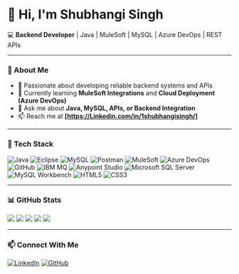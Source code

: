 # 👋 Hi, I'm Shubhangi Singh  

💻 **Backend Developer** | Java | MuleSoft | MySQL | Azure DevOps | REST APIs  

---

### 👀 About Me  
- 🔭 Passionate about developing reliable backend systems and APIs  
- 🌱 Currently learning **MuleSoft Integrations** and **Cloud Deployment (Azure DevOps)**  
- 💬 Ask me about **Java, MySQL, APIs, or Backend Integration**  
- 📫 Reach me at **[https://Linkedin.com/in/1shubhangisingh/]**  

---

### 🧰 Tech Stack  

![Java](https://img.shields.io/badge/Java-ED8B00?style=for-the-badge&logo=openjdk&logoColor=white)
![Eclipse](https://img.shields.io/badge/Eclipse-2C2255?style=for-the-badge&logo=eclipseide&logoColor=white)
![MySQL](https://img.shields.io/badge/MySQL-005C84?style=for-the-badge&logo=mysql&logoColor=white)
![Postman](https://img.shields.io/badge/Postman-FF6C37?style=for-the-badge&logo=postman&logoColor=white)
![MuleSoft](https://img.shields.io/badge/MuleSoft-009EDB?style=for-the-badge&logo=mulesoft&logoColor=white)
![Azure DevOps](https://img.shields.io/badge/Azure%20DevOps-0078D7?style=for-the-badge&logo=azuredevops&logoColor=white)
![GitHub](https://img.shields.io/badge/GitHub-181717?style=for-the-badge&logo=github&logoColor=white)
![IBM MQ](https://img.shields.io/badge/IBM%20MQ-052FAD?style=for-the-badge&logo=ibm&logoColor=white)
![Anypoint Studio](https://img.shields.io/badge/Anypoint%20Studio-0078D7?style=for-the-badge&logo=mulesoft&logoColor=white)
![Microsoft SQL Server](https://img.shields.io/badge/MS%20SQL%20Server-CC2927?style=for-the-badge&logo=microsoftsqlserver&logoColor=white)
![MySQL Workbench](https://img.shields.io/badge/MySQL%20Workbench-00758F?style=for-the-badge&logo=mysql&logoColor=white)
![HTML5](https://img.shields.io/badge/HTML5-E34F26?style=for-the-badge&logo=html5&logoColor=white)
![CSS3](https://img.shields.io/badge/CSS3-1572B6?style=for-the-badge&logo=css3&logoColor=white)

---

### 📊 GitHub Stats  

![](https://github-profile-summary-cards.vercel.app/api/cards/profile-details?username=ShubhangiSingh14&theme=github_dark)
![](https://github-profile-summary-cards.vercel.app/api/cards/repos-per-language?username=ShubhangiSingh14&theme=github_dark)
![](https://github-profile-summary-cards.vercel.app/api/cards/most-commit-language?username=ShubhangiSingh14&theme=github_dark)
![](https://github-profile-summary-cards.vercel.app/api/cards/stats?username=ShubhangiSingh14&theme=github_dark)
![](https://github-profile-summary-cards.vercel.app/api/cards/productive-time?username=ShubhangiSingh14&theme=github_dark)

---

### 📫 Connect With Me  
[![LinkedIn](https://img.shields.io/badge/LinkedIn-0A66C2?style=for-the-badge&logo=linkedin&logoColor=white)](https://Linkedin.com/in/1shubhangisingh)
[![GitHub](https://img.shields.io/badge/GitHub-181717?style=for-the-badge&logo=github&logoColor=white)](https://github.com/ShubhangiSingh14)

<!---
ShubhangiSingh14/ShubhangiSingh14 is a ✨ special ✨ repository because its `README.md` (this file) appears on your GitHub profile.
You can click the Preview link to take a look at your changes.
--->
